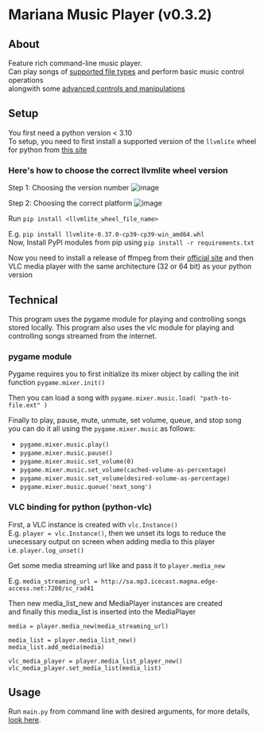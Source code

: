 # Mariana Music Player (v0.3.2)

## About
Feature rich command-line music player. \
Can play songs of [supported file types](some/path) and perform basic music control operations \
alongwith some [advanced controls and manipulations](some/other/path)

## Setup
You first need a python version < 3.10  
To setup, you need to first install a supported version of the `llvmlite` wheel for python from [this site](https://www.lfd.uci.edu/~gohlke/pythonlibs/#llvmlite)  

### Here's how to choose the correct llvmlite wheel version
Step 1: Choosing the version number
![image](https://user-images.githubusercontent.com/67545205/147437848-6ea54b96-afd3-4af4-98be-ef0f52f44fa7.png)

Step 2: Choosing the correct platform
![image](https://user-images.githubusercontent.com/67545205/147438943-07dbd825-a522-47f5-9623-942f31b6db1c.png)

Run `pip install <llvmlite_wheel_file_name>`  

E.g. `pip install llvmlite‑0.37.0‑cp39‑cp39‑win_amd64.whl`  
Now, Install PyPI modules from pip using `pip install -r requirements.txt`  

Now you need to install a release of ffmpeg from their [official site](https://ffmpeg.org/download.html)
and then VLC media player with the same architecture (32 or 64 bit) as your python version


## Technical
This program uses the pygame module for playing and controlling songs stored locally.
This program also uses the vlc module for playing and controlling songs streamed from the internet.

### pygame module
Pygame requires you to first initialize its mixer object by calling the init function `pygame.mixer.init()`

Then you can load a song with `pygame.mixer.music.load( "path-to-file.ext" )`

Finally to play, pause, mute, unmute, set volume, queue, and stop song \
you can do it all using the `pygame.mixer.music` as follows:
- `pygame.mixer.music.play()`
- `pygame.mixer.music.pause()`
- `pygame.mixer.music.set_volume(0)`
- `pygame.mixer.music.set_volume(cached-volume-as-percentage)`
- `pygame.mixer.music.set_volume(desired-volume-as-percentage)`
- `pygame.mixer.music.queue('next_song')`

### VLC binding for python (python-vlc)
First, a VLC instance is created with `vlc.Instance()`  
E.g. `player = vlc.Instance()`, then we unset its logs to reduce the unecessary output on screen when adding media to this player  
i.e. `player.log_unset()`  

Get some media streaming url like and pass it to `player.media_new`  

E.g. `media_streaming_url = http://sa.mp3.icecast.magma.edge-access.net:7200/sc_rad41`  

Then new media_list_new and MediaPlayer instances are created  
and finally this media_list is inserted into the MediaPlayer  
```
media = player.media_new(media_streaming_url)

media_list = player.media_list_new()
media_list.add_media(media)

vlc_media_player = player.media_list_player_new()
vlc_media_player.set_media_list(media_list)
```

## Usage
Run `main.py` from command line with desired arguments, for more details, [look here](rick/roll).
